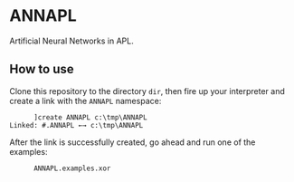 # ANNAPL

Artificial Neural Networks in APL.

## How to use

Clone this repository to the directory `dir`, then fire up your interpreter and create a link with the `ANNAPL` namespace:

```
      ]create ANNAPL c:\tmp\ANNAPL
Linked: #.ANNAPL ←→ c:\tmp\ANNAPL
```

After the link is successfully created, go ahead and run one of the examples:

```
      ANNAPL.examples.xor
```
